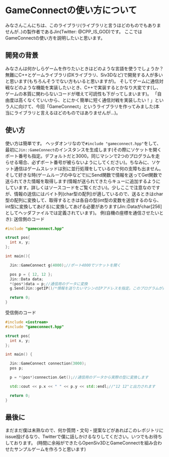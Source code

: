 # GameConnectの使い方について
みなさんこんにちは、このライブラリ(ライブラリと言うほどのものでもありませんが..)の製作者であるJin(Twitter: @CPP_IS_GOD)です。
ここではGameConnectの使い方を説明したいと思います。

## 開発の背景
みなさんは何かしらゲームを作りたいときはどのような言語を使うでしょうか？
無難にC++とゲームライブラリ(DXライブラリ、Siv3Dなど)で開発する人が多いと思います(もちろんそうでない方もいると思いますが)。
そしてゲームに通信対戦などのような機能を実装したいとき、C++で実装するとかなり大変です(し、ゲームの本質に関わらないコードが増えて可読性も下がってしまいます)。
「自由度は高くなくていいから、とにかく簡単に短く通信対戦を実装したい！」という人に向けて、今回「GameConnect」というライブラリを作ってみました(本当にライブラリと言えるほどのものではありませんが...)。

## 使い方
使い方は簡単です。
ヘッダオンリなので`#include "gameconnect.hpp"`をして、最初に`Jin::GameConnect`のインスタンスを生成します(その際にソケットを開くポート番号も指定。デフォルトだと3000。同じマシンで2つのプログラムを走らせる場合、必ずポート番号が被らないようにしてください)。ちなみに、ソケット通信はゲームスレッドは別に並行処理をしているので何の支障も出ません。そして好きな時(ゲームループの中などで)にSend関数で情報を送ってGet関数で送られてきた情報を取得します(情報が送られてきたらキューに追加するようにしています。詳しくはソースコードをご覧ください)。少しここで注意なのですが、情報の送信にはバイト列(char型の配列)が適しているので、送るときはchar型の配列に変換して、取得するときは各自の型(int型の変数を送信するのなら、int型に変換してあげる)に変換してあげる必要があります(Jin::Dataがchar[256]としてヘッダファイルでは定義されています)。
例(自機の座標を通信させたいとき):
送信側のコード
~~~cpp
#include "gameconnect.hpp"

struct pos{
  int x, y;
};

int main(){

  Jin::GameConnect g(4000);//ポート4000でソケットを開く

  pos p = { 12, 12 };
  Jin::Data data;
  *(pos*)data = p;//通信用のデータに変換
  g.Send(Jin::getIP()/*情報を送りたいマシンのIPアドレスを指定。このプログラムが走っているマシンのIPアドレスはgetIP関数で取得できます*/, 3000/*送信先のポート番号*/, data);

  return 0;
}
~~~
受信側のコード
~~~cpp
#include <iostream>
#include "gameconnect.hpp"

struct pos{
  int x, y;
};

int main() {

  Jin::GameConnect connection(3000);
  pos p;

  p = *(pos*)connection.Get();//通信用のデータから実際の型に変換します

  std::cout << p.x << " " << p.y << std::endl;//"12 12"と出力されます

  return 0;
}
~~~

## 最後に
まだまだ僕は未熟なので、何か質問・文句・提案などがあればこのレポジトリにissue投げるなり、Twitterで僕に話しかけるなりしてください。いつでもお待ちしております。
(時間に余裕ができたらOpenSiv3DとGameConnectを組み合わせたサンプルゲームを作ろうと思います)